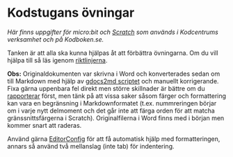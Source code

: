 # Kodstugans övningar

_Här finns uppgifter för micro:bit och [Scratch](https://scratch.mit.edu) som används i Kodcentrums verksamhet och på Kodboken.se._

Tanken är att alla ska kunna hjälpas åt att förbättra övningarna. Om du vill hjälpa till så läs igenom [riktlinjerna](CONTRIBUTING.md).

**Obs:** Originaldokumenten var skrivna i Word och konverterades sedan om till Markdown med hjälp av [gdocs2md scriptet](https://github.com/mangini/gdocs2md) och manuellt korrigerande. Fixa gärna uppenbara fel direkt men större skillnader är bättre om du [rapporterar](issues) först, men tänk på att vissa saker såsom färger och formattering kan vara en begränsning i Markdownformatet (t.ex. nummreringen börjar om i varje nytt delmoment och det går inte att färga orden för att matcha gränssnittsfärgerna i Scratch). Originalfilerna i Word finns med i början men kommer snart att raderas.

Använd gärna [EditorConfig](http://editorconfig.org) för att få automatisk hjälp med formatteringen, annars så använd två mellanslag (inte tab) för indentering.
